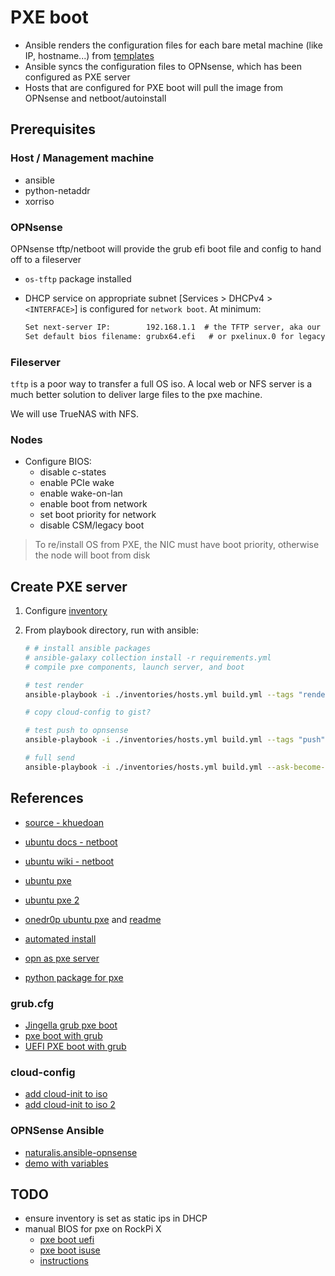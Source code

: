 # PXE boot

- Ansible renders the configuration files for each bare metal machine (like IP, hostname...) from [templates](./roles/pxe/templates)
- Ansible syncs the configuration files to OPNsense, which has been configured as PXE server
- Hosts that are configured for PXE boot will pull the image from OPNsense and netboot/autoinstall

## Prerequisites

### Host / Management machine

- ansible
- python-netaddr
- xorriso

### OPNsense

OPNsense tftp/netboot will provide the grub efi boot file and config to hand off to a fileserver

- `os-tftp` package installed
- DHCP service on appropriate subnet [Services > DHCPv4 > `<INTERFACE>`] is configured for `network boot`.
  At minimum:

  ```txt
  Set next-server IP:        192.168.1.1  # the TFTP server, aka our OPNsense device's IP
  Set default bios filename: grubx64.efi   # or pxelinux.0 for legacy bios
  ```

### Fileserver

`tftp` is a poor way to transfer a full OS iso.
A local web or NFS server is a much better solution to deliver large files to the pxe machine.

We will use TrueNAS with NFS.

### Nodes

- Configure BIOS:
  - disable c-states
  - enable PCIe wake
  - enable wake-on-lan
  - enable boot from network
  - set boot priority for network
  - disable CSM/legacy boot

> To re/install OS from PXE, the NIC must have boot priority, otherwise the node will boot from disk

## Create PXE server

1. Configure [inventory](./inventories/hosts.yml)

2. From playbook directory, run with ansible:

   ```sh
   # # install ansible packages
   # ansible-galaxy collection install -r requirements.yml
   # compile pxe components, launch server, and boot

   # test render
   ansible-playbook -i ./inventories/hosts.yml build.yml --tags "render" --ask-become-pass

   # copy cloud-config to gist?

   # test push to opnsense
   ansible-playbook -i ./inventories/hosts.yml build.yml --tags "push"

   # full send
   ansible-playbook -i ./inventories/hosts.yml build.yml --ask-become-pass
   ```

## References

- [source - khuedoan](https://github.com/khuedoan/homelab/tree/master/metal)
- [ubuntu docs - netboot](https://ubuntu.com/server/docs/install/netboot-amd64)
- [ubuntu wiki - netboot](https://wiki.ubuntu.com/UEFI/PXE-netboot-install)
- [ubuntu pxe](https://gist.github.com/s3rj1k/55b10cd20f31542046018fcce32f103e)
- [ubuntu pxe 2](https://gist.github.com/azhang/d8304d8dd4b4c165b67ab57ae7e1ede0)
- [onedr0p ubuntu pxe](https://github.com/onedr0p/home-ops/tree/05ba831487c9dba87be3b18fca5f2815e5de697a/server/pxe)
  and [readme](https://github.com/onedr0p/home-ops/blob/05ba831487c9dba87be3b18fca5f2815e5de697a/docs/pxe.md)
- [automated install](https://askubuntu.com/questions/1235723/automated-20-04-server-installation-using-pxe-and-live-server-image)
- [opn as pxe server](https://forum.opnsense.org/index.php?topic=25003.0)

- [python package for pxe](https://github.com/dannf/ubuntu-server-netboot)

### grub.cfg

- [Jingella grub pxe boot](https://github.com/Jingella/grub-pxe-boot/)
- [pxe boot with grub](https://github.com/rear/rear/issues/2724)
- [UEFI PXE boot with grub](https://c-nergy.be/blog/?p=13822)

### cloud-config

- [add cloud-init to iso](https://github.com/covertsh/ubuntu-autoinstall-generator/blob/main/ubuntu-autoinstall-generator.sh)
- [add cloud-init to iso 2](https://forums.fogproject.org/topic/15991/ubuntu-20-04-nfs-pxe-autoinstall-automation)

### OPNSense Ansible

- [naturalis.ansible-opnsense](https://github.com/naturalis/ansible-opnsense)
- [demo with variables](https://github.com/naturalis/oss-network-demo/blob/master/ansible/basic)

## TODO

- ensure inventory is set as static ips in DHCP
- manual BIOS for pxe on RockPi X
  - [pxe boot uefi](https://forum.radxa.com/t/cant-seem-to-pxe-boot-uefi-network-stack-not-working/4571/23)
  - [pxe boot isuse](https://forum.radxa.com/t/pxe-boot-issue-please-help/5519)
  - [instructions](https://gist.github.com/AdrianKoshka/5b6f8b6803092d8b108cda2f8034539a)
